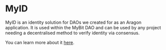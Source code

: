 # MyID

MyID is an identity solution for DAOs we created for as an Aragon application. It is used within the MyBit DAO and can be used by any project needing a decentralised method to verify identity via consensus.

You can learn more about it [here](https://medium.com/mybit-dapp/mybit-identity-verification-for-the-blockchain-a945684a10ba).


